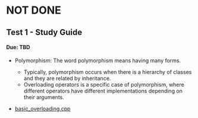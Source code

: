 # NOT DONE
## Test 1 - Study Guide
#### Due: TBD


- Polymorphism: The word polymorphism means having many forms. 
  - Typically, polymorphism occurs when there is a hierarchy of classes and they are related by inheritance.
  - Overloading operators is a specific case of polymorphism, where different operators have different implementations depending on their arguments. 
  
- [basic_overloading.cpp](https://github.com/rugbyprof/2143-Object-Oriented-Programming/blob/master/Resources/Test-1-StudyGuide/basic_overloading.cpp)
